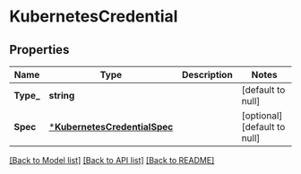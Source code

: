 # KubernetesCredential

## Properties
Name | Type | Description | Notes
------------ | ------------- | ------------- | -------------
**Type_** | **string** |  | [default to null]
**Spec** | [***KubernetesCredentialSpec**](KubernetesCredentialSpec.md) |  | [optional] [default to null]

[[Back to Model list]](../README.md#documentation-for-models) [[Back to API list]](../README.md#documentation-for-api-endpoints) [[Back to README]](../README.md)

